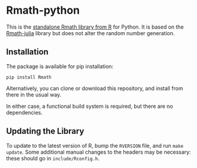 Rmath-python
============

This is the [standalone Rmath library from R][Rmath] for Python. It is based on
the [Rmath-julia] library but does not alter the random number generation.


Installation
------------

The package is available for pip installation:

    pip install Rmath

Alternatively, you can clone or download this repository, and install from
there in the usual way.

In either case, a functional build system is required, but there are no
dependencies.


Updating the Library
--------------------

To update to the latest version of R, bump the `RVERSION` file, and run `make
update`. Some additional manual changes to the headers may be necessary: these
should go in `include/Rconfig.h`.


[Rmath]: https://cran.r-project.org/doc/manuals/r-release/R-admin.html#The-standalone-Rmath-library
[Rmath-julia]: https://github.com/JuliaStats/Rmath-julia
